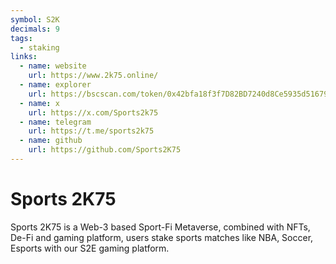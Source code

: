 ```yaml
---
symbol: S2K
decimals: 9
tags:
  - staking
links:
  - name: website
    url: https://www.2k75.online/
  - name: explorer
    url: https://bscscan.com/token/0x42bfa18f3f7D82BD7240d8Ce5935d51679C5115d
  - name: x
    url: https://x.com/Sports2k75
  - name: telegram
    url: https://t.me/sports2k75
  - name: github
    url: https://github.com/Sports2K75
---
```


# Sports 2K75

Sports 2K75 is a Web-3 based Sport-Fi Metaverse, combined with NFTs, De-Fi and gaming platform, users stake sports matches like NBA, Soccer, Esports with our S2E gaming platform.
